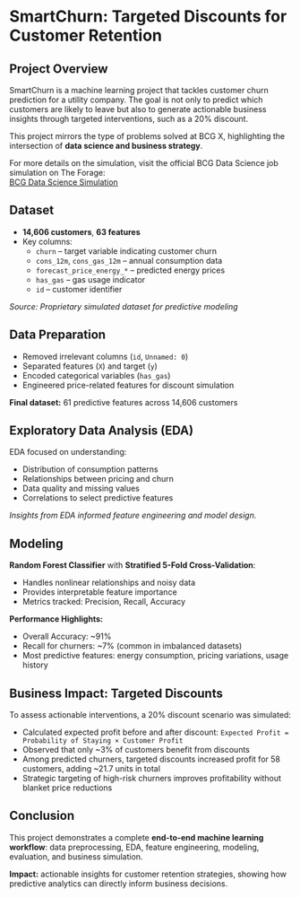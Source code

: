 # SmartChurn: Targeted Discounts for Customer Retention

## Project Overview
SmartChurn is a machine learning project that tackles customer churn prediction for a utility company. The goal is not only to predict which customers are likely to leave but also to generate actionable business insights through targeted interventions, such as a 20% discount.

This project mirrors the type of problems solved at BCG X, highlighting the intersection of **data science and business strategy**.  

For more details on the simulation, visit the official BCG Data Science job simulation on The Forage:  
[BCG Data Science Simulation](https://www.theforage.com/simulations/bcg/data-science-ccdz)

## Dataset
- **14,606 customers**, **63 features**
- Key columns:
  - `churn` – target variable indicating customer churn
  - `cons_12m`, `cons_gas_12m` – annual consumption data
  - `forecast_price_energy_*` – predicted energy prices
  - `has_gas` – gas usage indicator
  - `id` – customer identifier

*Source: Proprietary simulated dataset for predictive modeling*

## Data Preparation
- Removed irrelevant columns (`id`, `Unnamed: 0`)
- Separated features (`X`) and target (`y`)
- Encoded categorical variables (`has_gas`)
- Engineered price-related features for discount simulation

**Final dataset:** 61 predictive features across 14,606 customers

## Exploratory Data Analysis (EDA)
EDA focused on understanding:
- Distribution of consumption patterns
- Relationships between pricing and churn
- Data quality and missing values
- Correlations to select predictive features

*Insights from EDA informed feature engineering and model design.*

## Modeling
**Random Forest Classifier** with **Stratified 5-Fold Cross-Validation**:

- Handles nonlinear relationships and noisy data
- Provides interpretable feature importance
- Metrics tracked: Precision, Recall, Accuracy

**Performance Highlights:**
- Overall Accuracy: ~91%
- Recall for churners: ~7% (common in imbalanced datasets)
- Most predictive features: energy consumption, pricing variations, usage history

## Business Impact: Targeted Discounts
To assess actionable interventions, a 20% discount scenario was simulated:

- Calculated expected profit before and after discount:
  `Expected Profit = Probability of Staying × Customer Profit`
- Observed that only ~3% of customers benefit from discounts
- Among predicted churners, targeted discounts increased profit for 58 customers, adding ~21.7 units in total
- Strategic targeting of high-risk churners improves profitability without blanket price reductions

## Conclusion
This project demonstrates a complete **end-to-end machine learning workflow**: data preprocessing, EDA, feature engineering, modeling, evaluation, and business simulation.  

**Impact:** actionable insights for customer retention strategies, showing how predictive analytics can directly inform business decisions.
